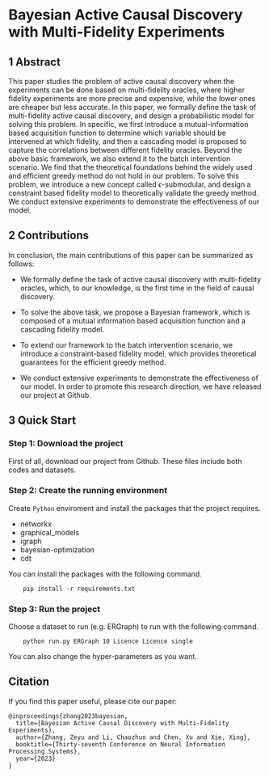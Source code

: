 # Bayesian Active Causal Discovery with Multi-Fidelity Experiments

## 1 Abstract

This paper studies the problem of active causal discovery when the experiments can be done based on multi-fidelity oracles, where higher fidelity experiments are more precise and expensive, while the lower ones are cheaper but less accurate. In this paper, we formally define the task of multi-fidelity active causal discovery, and design a probabilistic model for solving this problem. In specific, we first introduce a mutual-information based acquisition function to determine which variable should be intervened at which fidelity, and then a cascading model is proposed to capture the correlations between different fidelity oracles. Beyond the above basic framework, we also extend it to the batch intervention scenario. We find that the theoretical foundations behind the widely used and efficient greedy method do not hold in our problem. To solve this problem, we introduce a new concept called $\epsilon$-submodular, and design a constraint based fidelity model to theoretically validate the greedy method. We conduct extensive experiments to demonstrate the effectiveness of our model.

## 2 Contributions

In conclusion, the main contributions of this paper can be summarized as follows:

- We formally define the task of active causal discovery with multi-fidelity oracles, which, to our knowledge, is the first time in the field of causal discovery.

- To solve the above task, we propose a Bayesian framework, which is composed of a mutual information based acquisition function and a cascading fidelity model.

- To extend our framework to the batch intervention scenario, we introduce a constraint-based fidelity model, which provides theoretical guarantees for the efficient greedy method.

- We conduct extensive experiments to demonstrate the effectiveness of our model. In order to promote this research direction, we have released our project at Github.

## 3 Quick Start

### Step 1: Download the project

First of all, download our project from Github. These files include both codes and datasets.

### Step 2: Create the running environment

Create `Python` enviroment and install the packages that the project requires.
- networkx
- graphical_models
- igraph
- bayesian-optimization
- cdt

You can install the packages with the following command.

```
    pip install -r requirements.txt
```

### Step 3: Run the project

Choose a dataset to run (e.g. ERGraph) to run with the following command.

```
    python run.py ERGraph 10 Licence Licence single 
```

You can also change the hyper-parameters as you want.

## Citation

If you find this paper useful, please cite our paper:

```
@inproceedings{zhang2023bayesian,
  title={Bayesian Active Causal Discovery with Multi-Fidelity Experiments},
  author={Zhang, Zeyu and Li, Chaozhuo and Chen, Xu and Xie, Xing},
  booktitle={Thirty-seventh Conference on Neural Information Processing Systems},
  year={2023}
}
```
